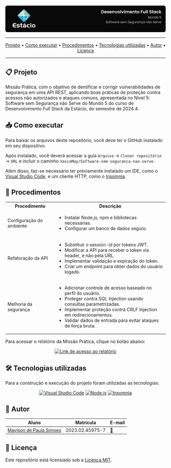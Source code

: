 ![Capa do projeto com logo da Estácio](./capa.svg)

<div align="center">

---

[Projeto](#-projeto) • [Como executar](#-como-baixar-e-executar) • [Procedimentos](#-procedimentos) • [Tecnologias utilizadas](#-tecnologias-utilizadas) • [Autor](#-autor) • [Licença](#-licença)

---

</div>

## 📋 Projeto

Missão Prática, com o objetivo de dentificar e corrigir vulnerabilidades de segurança em uma API REST, aplicando boas práticas de proteção contra acessos não autorizados e ataques comuns, apresentada no Nível 5: Software sem Segurança não Serve do Mundo 5 do curso de Desenvolvimento Full Stack da Estácio, do semestre de 2024.4.

## 📥 Como executar

Para baixar os arquivos deste repositório, você deve ter o GitHub instalado em seu dispositivo.

Após instalado, você deverá acessar a guia `Arquivo` → `Clonar repositório` → `URL` e incluir o caminho `VascoMay/Software-sem-seguranca-nao-serve`.

Além disso, faz-se necessário ter previamente instalado um IDE, como o [Visual Studio Code](https://code.visualstudio.com/), e um cliente HTTP, como o [Insomnia](https://insomnia.rest/).

## 🔗 Procedimentos

<table>
  <tr>
    <th>Procedimento</th>
    <th>Descrição</th>
  </tr>
  <tr>
    <td>Configuração do ambiente</td>
    <td>
      <ul>
        <li>Instalar Node.js, npm e bibliotecas necessárias.</li>
        <li>Configurar um banco de dados seguro.</li>
      </ul>
    </td>
  </tr>
  <tr>
    <td>Refatoração da API</td>
    <td>
      <ul>
        <li>Substituir o session-id por tokens JWT.</li>
        <li>Modificar a API para receber o token via header, e não pela URL.</li>
        <li>Implementar validação e expiração do token.</li>
        <li>Criar um endpoint para obter dados do usuário logado.</li>
      </ul>
    </td>
  </tr>
  <tr>
    <td>Melhoria da segurança</td>
    <td>
      <ul>
        <li>Adicionar controle de acesso baseado no perfil do usuário.</li>
        <li>Proteger contra SQL Injection usando consultas parametrizadas.</li>
        <li>Implementar proteção contra CRLF Injection em redirecionamentos.</li>
        <li>Validar dados de entrada para evitar ataques de força bruta.</li>
      </ul>
    </td>
  </tr>
</table>

Para acessar o relatório da Missão Prática, clique no botão abaixo:

<div align="center">

[![Link de acesso ao relatório](https://img.shields.io/badge/-Acesse%20o%20relatório-000000?style=for-the-badge)](./Relatório%20da%20Missão%20Prática.pdf)

</div>

## 🛠 Tecnologias utilizadas

Para a construção e execução do projeto foram utilizadas as tecnologias:

<div align="center">

[![Visual Studio Code](https://img.shields.io/badge/-VS%20Code-007ACC?style=for-the-badge&logo=visualstudiocode&logoColor=white)](https://code.visualstudio.com/) [![Node.js](https://img.shields.io/badge/-Node.js-5FA04E?style=for-the-badge&logo=nodedotjs&logoColor=white)](https://nodejs.org/pt) [![Insomnia](https://img.shields.io/badge/-Insomnia-4000BF?style=for-the-badge&logo=insomnia&logoColor=white)](https://insomnia.rest/)

</div>

## 👥 Autor

| Aluno                                                  | Matrícula       | E-mail                                      |
| ------------------------------------------------------ | ----------------| --------------------------------------------|
| [Maylson de Paula Simoes](https://github.com/VascoMay) | 2023.02.45975-7 | [📧](202302459757@alunos.estacio.br )       |

## 📃 Licença

Este repositório está licensiado sob a [Licença MIT](./LICENSE).